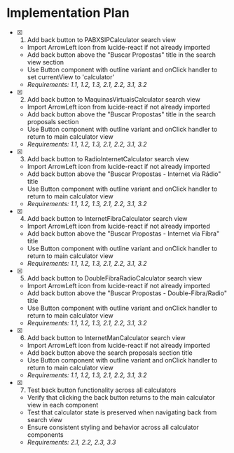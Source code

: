 # Implementation Plan

- [x] 1. Add back button to PABXSIPCalculator search view
  - Import ArrowLeft icon from lucide-react if not already imported
  - Add back button above the "Buscar Propostas" title in the search view section
  - Use Button component with outline variant and onClick handler to set currentView to 'calculator'
  - _Requirements: 1.1, 1.2, 1.3, 2.1, 2.2, 3.1, 3.2_

- [x] 2. Add back button to MaquinasVirtuaisCalculator search view
  - Import ArrowLeft icon from lucide-react if not already imported
  - Add back button above the "Buscar Propostas" title in the search proposals section
  - Use Button component with outline variant and onClick handler to return to main calculator view
  - _Requirements: 1.1, 1.2, 1.3, 2.1, 2.2, 3.1, 3.2_

- [x] 3. Add back button to RadioInternetCalculator search view
  - Import ArrowLeft icon from lucide-react if not already imported
  - Add back button above the "Buscar Propostas - Internet via Rádio" title
  - Use Button component with outline variant and onClick handler to return to main calculator view
  - _Requirements: 1.1, 1.2, 1.3, 2.1, 2.2, 3.1, 3.2_

- [x] 4. Add back button to InternetFibraCalculator search view
  - Import ArrowLeft icon from lucide-react if not already imported
  - Add back button above the "Buscar Propostas - Internet via Fibra" title
  - Use Button component with outline variant and onClick handler to return to main calculator view
  - _Requirements: 1.1, 1.2, 1.3, 2.1, 2.2, 3.1, 3.2_

- [x] 5. Add back button to DoubleFibraRadioCalculator search view
  - Import ArrowLeft icon from lucide-react if not already imported
  - Add back button above the "Buscar Propostas - Double-Fibra/Radio" title
  - Use Button component with outline variant and onClick handler to return to main calculator view
  - _Requirements: 1.1, 1.2, 1.3, 2.1, 2.2, 3.1, 3.2_

- [x] 6. Add back button to InternetManCalculator search view
  - Import ArrowLeft icon from lucide-react if not already imported
  - Add back button above the search proposals section title
  - Use Button component with outline variant and onClick handler to return to main calculator view
  - _Requirements: 1.1, 1.2, 1.3, 2.1, 2.2, 3.1, 3.2_

- [x] 7. Test back button functionality across all calculators
  - Verify that clicking the back button returns to the main calculator view in each component
  - Test that calculator state is preserved when navigating back from search view
  - Ensure consistent styling and behavior across all calculator components
  - _Requirements: 2.1, 2.2, 2.3, 3.3_
